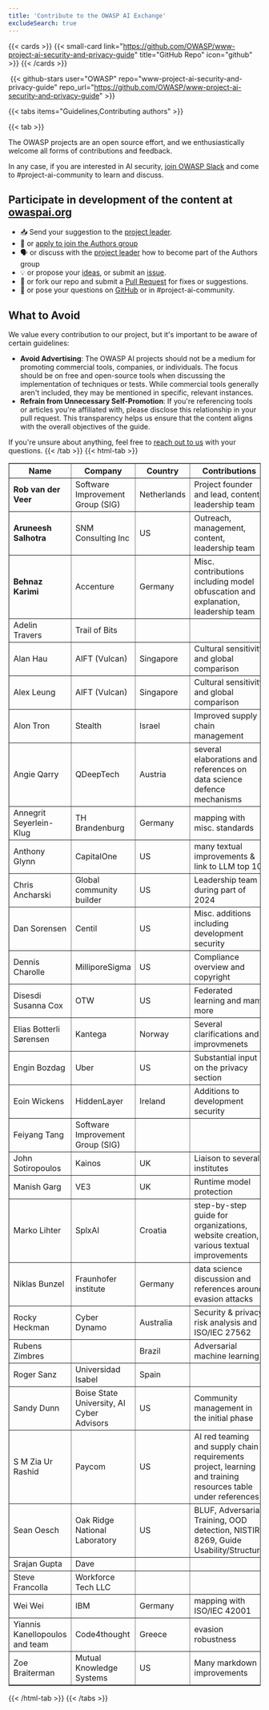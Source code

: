 ```yaml
---
title: 'Contribute to the OWASP AI Exchange'
excludeSearch: true
---
```


{{< cards >}}
  {{< small-card link="https://github.com/OWASP/www-project-ai-security-and-privacy-guide" title="GitHub Repo" icon="github" >}}
{{< /cards >}}

&nbsp;{{< github-stars user="OWASP" repo="www-project-ai-security-and-privacy-guide" repo_url="https://github.com/OWASP/www-project-ai-security-and-privacy-guide" >}}

{{< tabs items="Guidelines,Contributing authors" >}}

{{< tab >}}

The OWASP projects are an open source effort, and we enthusiastically welcome all forms of contributions and feedback.

In any case, if you are interested in AI security, [join OWASP Slack](https://owasp.org/slack/invite) and come to #project-ai-community to learn and discuss.

## Participate in development of the content at [owaspai.org](https://owaspai.org)

- 📥 Send your suggestion to the [project leader](/connect/#owasp-ai-project-leader).
- 📄 or [apply to join the Authors group](https://forms.gle/XwEEK52y4iZQChuJ6)
- 🗣️ or discuss with the [project leader](/connect/#owasp-ai-project-leader) how to become part of the Authors group
- 💡 or propose your [ideas](https://github.com/OWASP/www-project-ai-security-and-privacy-guide/discussions/categories/ideas), or submit an [issue](https://github.com/OWASP/www-project-ai-security-and-privacy-guide/issues).
- 📄 or fork our repo and submit a [Pull Request](https://github.com/OWASP/www-project-ai-security-and-privacy-guide/pulls) for fixes or suggestions.
- 🙏 or pose your questions on [GitHub](https://github.com/OWASP/www-project-ai-security-and-privacy-guide/discussions/categories/q-a) or in #project-ai-community.


## What to Avoid

We value every contribution to our project, but it's important to be aware of certain guidelines:

- **Avoid Advertising**: The OWASP AI projects should not be a medium for promoting commercial tools, companies, or individuals. The focus should be on free and open-source tools when discussing the implementation of techniques or tests. While commercial tools generally aren't included, they may be mentioned in specific, relevant instances.
- **Refrain from Unnecessary Self-Promotion**: If you're referencing tools or articles you're affiliated with, please disclose this relationship in your pull request. This transparency helps us ensure that the content aligns with the overall objectives of the guide.

If you're unsure about anything, feel free to [reach out to us](/connect) with your questions.
{{< /tab >}}
{{< html-tab >}}

<table border='1'>
    <tr><th>Name</th><th>Company</th><th>Country</th><th>Contributions</th></tr>
    <tr><td><b>Rob van der Veer</b></td><td>Software Improvement Group (SIG)</td><td>Netherlands</td><td>Project founder and lead, content, leadership team</td></tr>
    <tr><td><b>Aruneesh Salhotra</b></td><td>SNM Consulting Inc</td><td>US</td><td>Outreach, management, content, leadership team</td></tr>
    <tr><td><b>Behnaz Karimi</b></td><td>Accenture</td><td>Germany</td><td>Misc. contributions including model obfuscation and explanation, leadership team</td></tr>
    <tr><td>Adelin Travers</td><td>Trail of Bits</td><td></td><td></td></tr>
    <tr><td>Alan Hau</td><td>AIFT (Vulcan)</td><td>Singapore</td><td>Cultural sensitivity and global comparison</td></tr>
    <tr><td>Alex Leung</td><td>AIFT (Vulcan)</td><td>Singapore</td><td>Cultural sensitivity and global comparison</td></tr>
    <tr><td>Alon Tron</td><td>Stealth</td><td>Israel</td><td>Improved supply chain management</td></tr>
    <tr><td>Angie Qarry</td><td>QDeepTech</td><td>Austria</td><td>several elaborations and references on data science defence mechanisms</td></tr>
    <tr><td>Annegrit Seyerlein-Klug</td><td>TH Brandenburg</td><td>Germany</td><td>mapping with misc. standards</td></tr>
    <tr><td>Anthony Glynn</td><td>CapitalOne</td><td>US</td><td>many textual improvements & link to LLM top 10</td></tr>
     <tr><td>Chris Ancharski</td><td>Global community builder</td><td>US</td><td>Leadership team during part of 2024 </td></tr>
    <tr><td>Dan Sorensen</td><td>Centil</td><td>US</td><td>Misc. additions including development security</td></tr>
    <tr><td>Dennis Charolle</td><td>MilliporeSigma</td><td>US</td><td>Compliance overview and copyright</td></tr>
    <tr><td>Disesdi Susanna Cox</td><td>OTW</td><td>US</td><td>Federated learning and many more</td></tr>
    <tr><td>Elias Botterli Sørensen</td><td>Kantega</td><td>Norway</td><td>Several clarifications and improvmenets</td></tr>  
    <tr><td>Engin Bozdag</td><td>Uber</td><td>US</td><td>Substantial input on the privacy section</td></tr>
    <tr><td>Eoin Wickens</td><td>HiddenLayer</td><td>Ireland</td><td>Additions to development security</td></tr>
    <tr><td>Feiyang Tang</td><td>Software Improvement Group (SIG)</td><td></td><td></td></tr>
    <tr><td>John Sotiropoulos</td><td>Kainos</td><td>UK</td><td>Liaison to several institutes</td></tr>
    <tr><td>Manish Garg</td><td>VE3</td><td>UK</td><td>Runtime model protection</td></tr>
    <tr><td>Marko Lihter</td><td>SplxAI</td><td>Croatia</td><td>step-by-step guide for organizations, website creation, various textual improvements</td></tr>
    <tr><td>Niklas Bunzel</td><td>Fraunhofer institute</td><td>Germany</td><td>data science discussion and references around evasion attacks</td></tr>
    <tr><td>Rocky Heckman</td><td>Cyber Dynamo</td><td>Australia</td><td>Security & privacy risk analysis and ISO/IEC 27562</td></tr>
    <tr><td>Rubens Zimbres</td><td></td><td>Brazil</td><td>Adversarial machine learning</td></tr>
    <tr><td>Roger Sanz</td><td>Universidad Isabel</td><td>Spain</td><td></td></tr>
    <tr><td>Sandy Dunn</td><td>Boise State University, AI Cyber Advisors</td><td>US</td><td>Community management in the initial phase</td></tr>
    <tr><td>S M Zia Ur Rashid</td><td>Paycom</td><td>US</td><td>AI red teaming and supply chain requirements project, learning and training resources table under references</td></tr>
    <tr><td>Sean Oesch</td><td>Oak Ridge National Laboratory</td><td>US</td><td>BLUF, Adversarial Training, OOD detection, NISTIR 8269, Guide Usability/Structure</td></tr>
    <tr><td>Srajan Gupta</td><td>Dave</td><td></td><td></td></tr>
    <tr><td>Steve Francolla</td><td>Workforce Tech LLC</td><td></td><td></td></tr>
    <tr><td>Wei Wei</td><td>IBM</td><td>Germany</td><td>mapping with ISO/IEC 42001</td></tr>
    <tr><td>Yiannis Kanellopoulos and team</td><td>Code4thought</td><td>Greece</td><td>evasion robustness</td></tr>   
    <tr><td>Zoe Braiterman</td><td>Mutual Knowledge Systems</td><td>US</td><td>Many markdown improvements</td></tr>
</table>

{{< /html-tab >}}
{{< /tabs >}}
